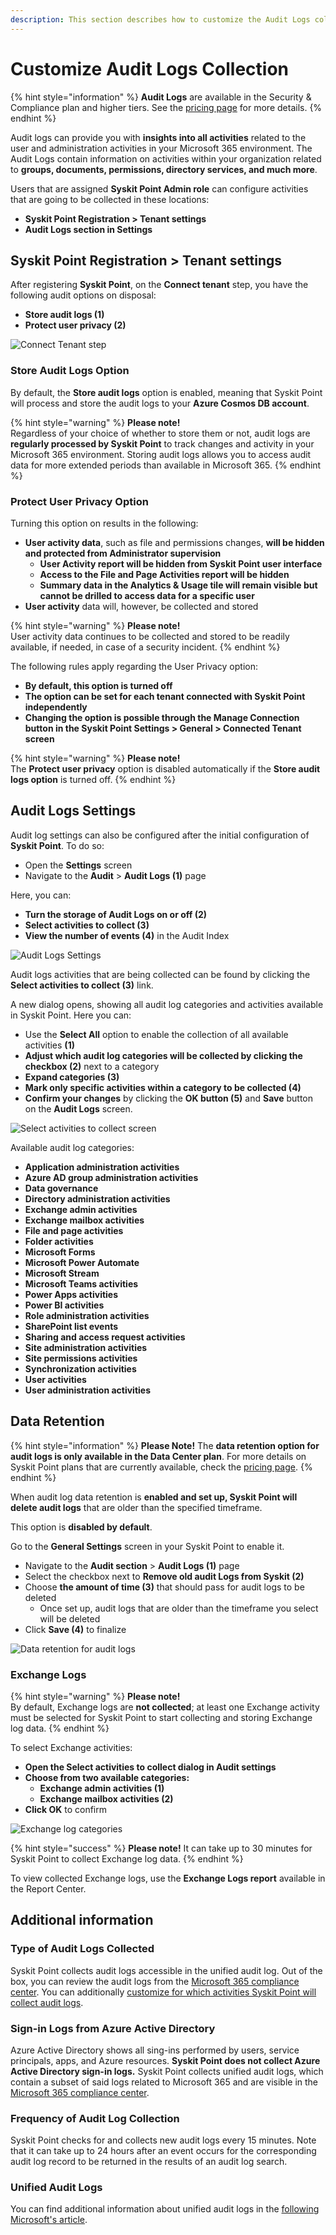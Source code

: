 ```yaml
---
description: This section describes how to customize the Audit Logs collection using Syskit Point.
---
```


# Customize Audit Logs Collection

{% hint style="information" %}
**Audit Logs** are available in the Security & Compliance plan and higher tiers. See the [pricing page](https://www.syskit.com/products/point/pricing/) for more details.
{% endhint %}

Audit logs can provide you with **insights into all activities** related to the user and administration activities in your Microsoft 365 environment. The Audit Logs contain information on activities within your organization related to **groups, documents, permissions, directory services, and much more**. 

Users that are assigned **Syskit Point Admin role** can configure activities that are going to be collected in these locations:

* **Syskit Point Registration > Tenant settings**
* **Audit Logs section in Settings**

## Syskit Point Registration > Tenant settings

After registering **Syskit Point**, on the **Connect tenant** step, you have the following audit options on disposal:

* **Store audit logs \(1\)**
* **Protect user privacy \(2\)**

![Connect Tenant step](../.gitbook/assets/customize-audit-logs-collection_connect-tenant-step.png)

### Store Audit Logs Option

By default, the **Store audit logs** option is enabled, meaning that Syskit Point will process and store the audit logs to your **Azure Cosmos DB account**.

{% hint style="warning" %}
**Please note!**  
Regardless of your choice of whether to store them or not, audit logs are **regularly processed by Syskit Point** to track changes and activity in your Microsoft 365 environment. Storing audit logs allows you to access audit data for more extended periods than available in Microsoft 365.
{% endhint %}

### Protect User Privacy Option

Turning this option on results in the following:

* **User activity data**, such as file and permissions changes, **will be hidden and protected from Administrator supervision** 
  * **User Activity report will be hidden from Syskit Point user interface**
  * **Access to the File and Page Activities report will be hidden**
  * **Summary data in the Analytics & Usage tile will remain visible but cannot be drilled to access data for a specific user**
* **User activity** data will, however, be collected and stored

{% hint style="warning" %}
**Please note!**  
User activity data continues to be collected and stored to be readily available, if needed, in case of a security incident.
{% endhint %}

The following rules apply regarding the User Privacy option:

* **By default, this option is turned off**
* **The option can be set for each tenant connected with Syskit Point independently**
* **Changing the option is possible through the Manage Connection button in the Syskit Point Settings > General > Connected Tenant screen**

{% hint style="warning" %}
**Please note!**  
The **Protect user privacy** option is disabled automatically if the **Store audit logs option** is turned off.
{% endhint %}



## Audit Logs Settings

Audit log settings can also be configured after the initial configuration of **Syskit Point**. To do so:

* Open the **Settings** screen
* Navigate to the **Audit** &gt; **Audit Logs \(1\)** page

Here, you can:

* **Turn the storage of Audit Logs on or off \(2\)**
* **Select activities to collect \(3\)**
* **View the number of events \(4\)** in the Audit Index

![Audit Logs Settings](../.gitbook/assets/customize-audit-logs-collection_audit-logs-settings-saas.png)

Audit logs activities that are being collected can be found by clicking the **Select activities to collect \(3\)** link.

A new dialog opens, showing all audit log categories and activities available in Syskit Point. Here you can:

* Use the **Select All** option to enable the collection of all available activities **\(1\)**
* **Adjust which audit log categories will be collected by clicking the checkbox \(2\)** next to a category
* **Expand categories \(3\)**
* **Mark only specific activities within a category to be collected \(4\)**
* **Confirm your changes** by clicking the **OK button \(5\)** and **Save** button on the **Audit Logs** screen.

![Select activities to collect screen](../.gitbook/assets/customize-audit-logs-collection_select-activities-to-collect_new.png)

Available audit log categories:

* **Application administration activities**
* **Azure AD group administration activities**
* **Data governance**
* **Directory administration activities**
* **Exchange admin activities**
* **Exchange mailbox activities**
* **File and page activities**
* **Folder activities**
* **Microsoft Forms**
* **Microsoft Power Automate**
* **Microsoft Stream**
* **Microsoft Teams activities**
* **Power Apps activities**
* **Power BI activities**
* **Role administration activities**
* **SharePoint list events**
* **Sharing and access request activities**
* **Site administration activities**
* **Site permissions activities**
* **Synchronization activities**
* **User activities**
* **User administration activities**

## Data Retention

{% hint style="information" %}
**Please Note!** The **data retention option for audit logs is only available in the Data Center plan**. For more details on Syskit Point plans that are currently available, check the [pricing page](https://www.syskit.com/products/point/pricing/).
{% endhint %}

When audit log data retention is **enabled and set up, Syskit Point will delete audit logs** that are older than the specified timeframe. 

This option is **disabled by default**. 

Go to the **General Settings** screen in your Syskit Point to enable it. 
 * Navigate to the **Audit section** &gt; **Audit Logs (1)** page
 * Select the checkbox next to **Remove old audit Logs from Syskit (2)**
 * Choose **the amount of time (3)** that should pass for audit logs to be deleted
    * Once set up, audit logs that are older than the timeframe you select will be deleted 
 * Click **Save (4)** to finalize

![Data retention for audit logs](../.gitbook/assets/customize-audit-logs-collection_data-retention-settings.png)

### Exchange Logs

{% hint style="warning" %}
**Please note!**  
By default, Exchange logs are **not collected**; at least one Exchange activity must be selected for Syskit Point to start collecting and storing Exchange log data.
{% endhint %}

To select Exchange activities:

* **Open the Select activities to collect dialog in Audit settings**
* **Choose from two available categories:**
  * **Exchange admin activities \(1\)**
  * **Exchange mailbox activities \(2\)**
* **Click OK** to confirm

![Exchange log categories](../.gitbook/assets/customize-audit-logs-collection_exchange-categories_new.png)

{% hint style="success" %}
**Please note!** It can take up to 30 minutes for Syskit Point to collect Exchange log data.
{% endhint %}

To view collected Exchange logs, use the **Exchange Logs report** available in the Report Center.

## Additional information

### Type of Audit Logs Collected

Syskit Point collects audit logs accessible in the unified audit log. Out of the box, you can review the audit logs from the [Microsoft 365 compliance center](https://compliance.microsoft.com/auditlogsearch).
You can additionally [customize for which activities Syskit Point will collect audit logs](../configuration/customize-audit-logs-collection.md).

### Sign-in Logs from Azure Active Directory 

Azure Active Directory shows all sing-ins performed by users, service principals, apps, and Azure resources.
**Syskit Point does not collect Azure Active Directory sign-in logs.** 
Syskit Point collects unified audit logs, which contain a subset of said logs related to Microsoft 365 and are visible in the [Microsoft 365 compliance center](https://compliance.microsoft.com/auditlogsearch).

### Frequency of Audit Log Collection

Syskit Point checks for and collects new audit logs every 15 minutes. 
Note that it can take up to 24 hours after an event occurs for the corresponding audit log record to be returned in the results of an audit log search. 

### Unified Audit Logs

You can find additional information about unified audit logs in the [following Microsoft's article](https://docs.microsoft.com/en-us/microsoft-365/compliance/search-the-audit-log-in-security-and-compliance?view=o365-worldwide).